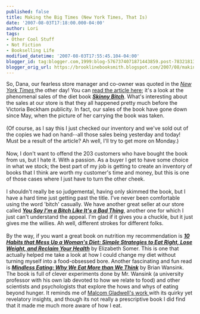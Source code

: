 ```yaml
---
published: false
title: Making the Big Times (New York Times, That Is)
date: '2007-08-03T17:18:00.000-04:00'
author: Lori
tags:
- Other Cool Stuff
- Not Fiction
- Bookselling Life
modified_datetime: '2007-08-03T17:55:45.104-04:00'
blogger_id: tag:blogger.com,1999:blog-5767374071871443859.post-7832181365750027913
blogger_orig_url: https://brooklinebooksmith.blogspot.com/2007/08/making-big-times-new-york-times-that-is.html
---
```


So, Dana, our fearless store manager and co-owner was quoted in the <a href="https://www.nytimes.com/"><em>New York Times</em> </a>the other day! You can <a href="https://www.nytimes.com/2007/08/01/books/01skin.html?_r=1&ref=books&amp;oref=slogin">read the article here</a>; it's a look at the phenomenal sales of the diet book <em><strong><a href="https://brookline.booksense.com/NASApp/store/Product?s=showproduct&isbn=9780762424931">Skinny Bitch</a></strong></em>. What's interesting about the sales at our store is that they all happened pretty much before the Victoria <span class="blsp-spelling-error" id="SPELLING_ERROR_0">Beckham</span> publicity. In fact, our sales of the book have gone down since May, when the picture of her carrying the book was taken.<br /><br />(Of course, as I say this I just checked our inventory and we've sold out of the copies we had on hand--all those sales being yesterday and today! Must be a result of the article? Ah well, I'll try to get more on Monday.)<br /><br />Now, I don't want to offend the 203 customers who have bought the book from us, but I hate it. With a passion. As a buyer I get to have some choice in what we stock; the best part of my job is getting to create an inventory of books that I think are worth my customer's time and money, but this is one of those cases where I just have to turn the other cheek.<br /><br />I shouldn't really be so judgemental, having only skimmed the book, but I have a hard time just getting past the title. I've never been comfortable using the word 'bitch' casually. We have another great seller at our store called <strong><em><a href="https://brookline.booksense.com/NASApp/store/Product?s=showproduct&isbn=9781580086370">You Say I'm a Bitch Like It's a Bad Thing</a></em></strong>, another one for which I just can't understand the appeal. I'm glad if it gives you a chuckle, but it just gives me the willies. Ah well, different strokes for different folks.<br /><br />By the way, if you want a great book on nutrition my recommendation is <a href="https://brookline.booksense.com/NASApp/store/Product?s=showproduct&amp;isbn=9780071462280"><strong><em>10 Habits that Mess Up a Woman's Diet: Simple Strategies to Eat Right, Lose Weight, and Reclaim Your Health</em></strong></a> by Elizabeth Somer. This is one that actually helped me take a look at how I could change my diet without turning myself into a food-obsessed bore. Another fascinating and fun read is <strong><em><a href="https://brookline.booksense.com/NASApp/store/Product?s=showproduct&isbn=9780553804348">Mindless Eating: Why We Eat More than We Think</a></em></strong> by Brian <span class="blsp-spelling-error" id="SPELLING_ERROR_1">Wansink</span>. The book is full of clever <span class="blsp-spelling-corrected" id="SPELLING_ERROR_2">experiments</span> done by Mr. <span class="blsp-spelling-error" id="SPELLING_ERROR_3">Wansink</span> (a university professor with his own lab devoted to how we relate to food) and other scientists and psychologists that explore the hows and whys of eating beyond hunger. It reminds me of <a href="https://brookline.booksense.com/NASApp/store/Search?s=results&amp;initiate=yes&fromauthor=yes&amp;author=5256800"><span class="blsp-spelling-error" id="SPELLING_ERROR_4">Malcom</span> <span class="blsp-spelling-error" id="SPELLING_ERROR_5">Gladwell's</span> work </a>with its quirky yet revelatory insights, and though its not really a <span class="blsp-spelling-corrected" id="SPELLING_ERROR_6">prescriptive</span> book I did find that it made me much more aware of how I eat.